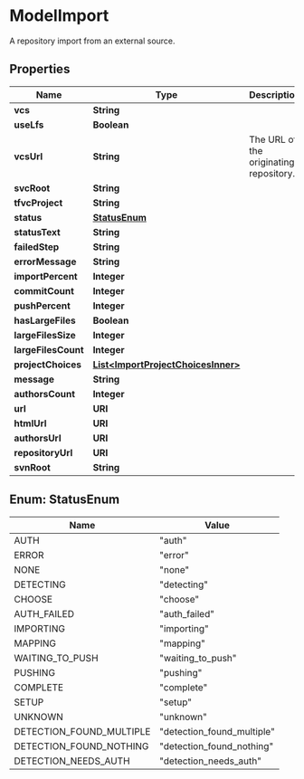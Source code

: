 

# ModelImport

A repository import from an external source.

## Properties

| Name | Type | Description | Notes |
|------------ | ------------- | ------------- | -------------|
|**vcs** | **String** |  |  |
|**useLfs** | **Boolean** |  |  [optional] |
|**vcsUrl** | **String** | The URL of the originating repository. |  |
|**svcRoot** | **String** |  |  [optional] |
|**tfvcProject** | **String** |  |  [optional] |
|**status** | [**StatusEnum**](#StatusEnum) |  |  |
|**statusText** | **String** |  |  [optional] |
|**failedStep** | **String** |  |  [optional] |
|**errorMessage** | **String** |  |  [optional] |
|**importPercent** | **Integer** |  |  [optional] |
|**commitCount** | **Integer** |  |  [optional] |
|**pushPercent** | **Integer** |  |  [optional] |
|**hasLargeFiles** | **Boolean** |  |  [optional] |
|**largeFilesSize** | **Integer** |  |  [optional] |
|**largeFilesCount** | **Integer** |  |  [optional] |
|**projectChoices** | [**List&lt;ImportProjectChoicesInner&gt;**](ImportProjectChoicesInner.md) |  |  [optional] |
|**message** | **String** |  |  [optional] |
|**authorsCount** | **Integer** |  |  [optional] |
|**url** | **URI** |  |  |
|**htmlUrl** | **URI** |  |  |
|**authorsUrl** | **URI** |  |  |
|**repositoryUrl** | **URI** |  |  |
|**svnRoot** | **String** |  |  [optional] |



## Enum: StatusEnum

| Name | Value |
|---- | -----|
| AUTH | &quot;auth&quot; |
| ERROR | &quot;error&quot; |
| NONE | &quot;none&quot; |
| DETECTING | &quot;detecting&quot; |
| CHOOSE | &quot;choose&quot; |
| AUTH_FAILED | &quot;auth_failed&quot; |
| IMPORTING | &quot;importing&quot; |
| MAPPING | &quot;mapping&quot; |
| WAITING_TO_PUSH | &quot;waiting_to_push&quot; |
| PUSHING | &quot;pushing&quot; |
| COMPLETE | &quot;complete&quot; |
| SETUP | &quot;setup&quot; |
| UNKNOWN | &quot;unknown&quot; |
| DETECTION_FOUND_MULTIPLE | &quot;detection_found_multiple&quot; |
| DETECTION_FOUND_NOTHING | &quot;detection_found_nothing&quot; |
| DETECTION_NEEDS_AUTH | &quot;detection_needs_auth&quot; |



